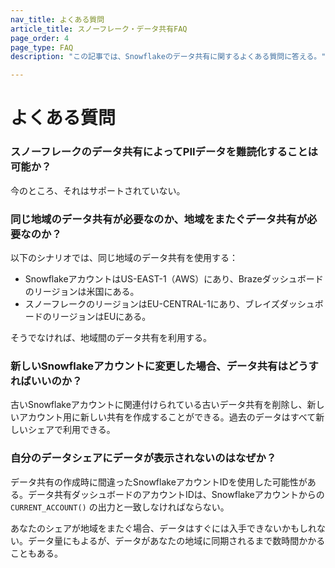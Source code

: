 ```yaml
---
nav_title: よくある質問
article_title: スノーフレーク・データ共有FAQ
page_order: 4
page_type: FAQ
description: "この記事では、Snowflakeのデータ共有に関するよくある質問に答える。"

---
```


# よくある質問

### スノーフレークのデータ共有によってPIIデータを難読化することは可能か？
今のところ、それはサポートされていない。

### 同じ地域のデータ共有が必要なのか、地域をまたぐデータ共有が必要なのか？
以下のシナリオでは、同じ地域のデータ共有を使用する：
- SnowflakeアカウントはUS-EAST-1（AWS）にあり、Brazeダッシュボードのリージョンは米国にある。
- スノーフレークのリージョンはEU-CENTRAL-1にあり、ブレイズダッシュボードのリージョンはEUにある。

そうでなければ、地域間のデータ共有を利用する。 

### 新しいSnowflakeアカウントに変更した場合、データ共有はどうすればいいのか？
古いSnowflakeアカウントに関連付けられている古いデータ共有を削除し、新しいアカウント用に新しい共有を作成することができる。過去のデータはすべて新しいシェアで利用できる。 

### 自分のデータシェアにデータが表示されないのはなぜか？
データ共有の作成時に間違ったSnowflakeアカウントIDを使用した可能性がある。データ共有ダッシュボードのアカウントIDは、Snowflakeアカウントからの`CURRENT_ACCOUNT()` の出力と一致しなければならない。

あなたのシェアが地域をまたぐ場合、データはすぐには入手できないかもしれない。データ量にもよるが、データがあなたの地域に同期されるまで数時間かかることもある。


